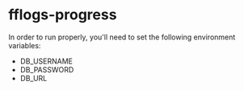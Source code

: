 # fflogs-progress

In order to run properly, you'll need to set the following environment variables:

-  DB_USERNAME
-  DB_PASSWORD
-  DB_URL
